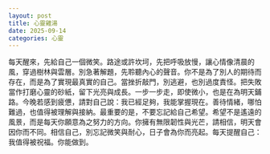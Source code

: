 ```yaml
---
layout: post
title: 心靈雞湯
date: 2025-09-14
categories: 心靈
---
```


每天醒來，先給自己一個微笑。路途或許坎坷，先把呼吸放慢，讓心情像清晨的風，穿過樹林與雲層。別急著解題，先聆聽內心的聲音。你不是為了別人的期待而存在，而是為了實現最真實的自己。當挫折敲門，別逃避，也別過度責怪。把失敗當作打磨心靈的砂紙，留下光亮與成長。一步一步走，即使微小，也是在為明天鋪路。今晚若感到疲憊，請對自己說：我已經足夠，我能掌握現在。善待情緒，哪怕難過，也值得被理解與接納。最重要的是，不要忘記給自己希望。希望不是遙遠的風景，而是每天你願意為之努力的方向。你擁有無限韌性與光芒，請相信，明天會因你而不同。相信自己，別忘記微笑與耐心，日子會為你而亮起。每天提醒自己：我值得被祝福。你能做到。